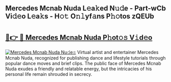 ## Mercedes Mcnab Nuda L𝚎a𝚔ed N𝚞𝚍e - Part-wCb Vi𝚍𝚎o L𝚎a𝚔s - H𝚘𝚝 O𝚗𝚕yf𝚊ns P𝚑𝚘tos zQEUb

# <h2><a href="http://kf2h3k7.oniu.top/?m=Mercedes+Mcnab+Nuda">🔗👉 🔴 Mercedes Mcnab Nuda P𝚑ot𝚘𝚜 V𝚒d𝚎o</a></h2>

[![Mercedes Mcnab Nuda Nu𝚍e𝚜](https://i.imgur.com/0qMVB7G.gif)](http://kf2h3k7.oniu.top/?m=Mercedes+Mcnab+Nuda)
Virtual artist and entertainer Mercedes Mcnab Nuda, recognized for publishing dance and lifestyle tutorials through popular dance moves and brief clips. The public face of Mercedes Mcnab Nuda exudes a friendly and relatable energy, but the intricacies of his personal life remain shrouded in secrecy.  
